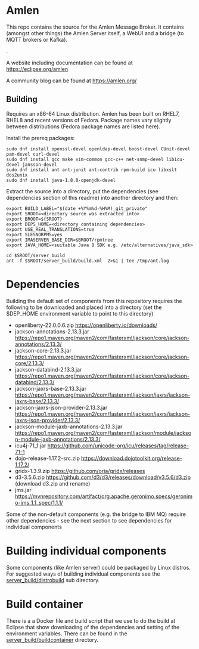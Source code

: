 # Amlen

This repo contains the source for the Amlen Message Broker.
It contains (amongst other things) the Amlen Server itself, a WebUI and
a bridge (to MQTT brokers or Kafka). 

.

A website including documentation can be found at https://eclipse.org/amlen

A community blog can be found at https://amlen.org/

## Building
Requires an x86-64 Linux distribution. Amlen has been built on RHEL7, RHEL8
and recent versions of Fedora. Package names vary slightly between distributions
(Fedora package names are listed here).

Install the prereq packages:
```
sudo dnf install openssl-devel openldap-devel boost-devel CUnit-devel pam-devel curl-devel 
sudo dnf install gcc make vim-common gcc-c++ net-snmp-devel libicu-devel jansson-devel
sudo dnf install ant ant-junit ant-contrib rpm-build icu libxslt dos2unix
sudo dnf install java-1.8.0-openjdk-devel
```
Extract  the source into a directory, put the dependencies (see dependencies 
section of this readme) into another directory and then:
```
export BUILD_LABEL="$(date +%Y%m%d-%H%M)_git_private"
export SROOT=<directory source was extracted into>
export BROOT=${SROOT}
export DEPS_HOME=<directory containing dependencies>
export USE_REAL_TRANSLATIONS=true
export SLESNORPMS=yes
export IMASERVER_BASE_DIR=$BROOT/rpmtree
export JAVA_HOME=<suitable Java 8 SDK e.g. /etc/alternatives/java_sdk>

cd $SROOT/server_build
ant -f $SROOT/server_build/build.xml  2>&1 | tee /tmp/ant.log
```

# Dependencies
Building the default set of components from this repository requires the following to be downloaded
and placed into a directory (set the $DEP_HOME environment variable to point to this directory)

* openliberty-22.0.0.6.zip
    https://openliberty.io/downloads/
* jackson-annotations-2.13.3.jar
    https://repo1.maven.org/maven2/com/fasterxml/jackson/core/jackson-annotations/2.13.3/
* jackson-core-2.13.3.jar
    https://repo1.maven.org/maven2/com/fasterxml/jackson/core/jackson-core/2.13.3/
* jackson-databind-2.13.3.jar
    https://repo1.maven.org/maven2/com/fasterxml/jackson/core/jackson-databind/2.13.3/
* jackson-jaxrs-base-2.13.3.jar
    https://repo1.maven.org/maven2/com/fasterxml/jackson/jaxrs/jackson-jaxrs-base/2.13.3/
* jackson-jaxrs-json-provider-2.13.3.jar
    https://repo1.maven.org/maven2/com/fasterxml/jackson/jaxrs/jackson-jaxrs-json-provider/2.13.3/
* jackson-module-jaxb-annotations-2.13.3.jar
    https://repo1.maven.org/maven2/com/fasterxml/jackson/module/jackson-module-jaxb-annotations/2.13.3/
* icu4j-71_1.jar
    https://github.com/unicode-org/icu/releases/tag/release-71-1
* dojo-release-1.17.2-src.zip
    https://download.dojotoolkit.org/release-1.17.2/ 
* gridx-1.3.9.zip
    https://github.com/oria/gridx/releases
* d3-3.5.6.zip
    https://github.com/d3/d3/releases/download/v3.5.6/d3.zip (download d3.zip and rename)
* jms.jar
    https://mvnrepository.com/artifact/org.apache.geronimo.specs/geronimo-jms_1.1_spec/1.1.1/

Some of the non-default components (e.g. the bridge to IBM MQ) require other dependencies - see
the next section to see dependencies for individual components

# Building individual components
Some components (like Amlen server) could be packaged by Linux distros. For suggested ways
of building individual components see the [server_build/distrobuild](server_build/distrobuild) sub 
directory.

# Build container
There is a a Docker file and build script that we use to do the build at Eclipse that show downloading
of the dependencies and setting of the environment variables. There can be found in the 
[server_build/buildcontainer](server_build/buildcontainer) directory.

